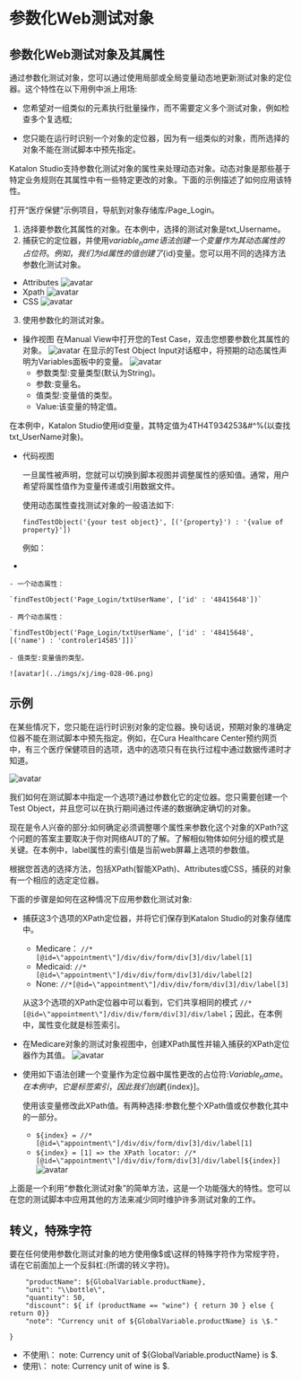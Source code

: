 # 参数化Web测试对象
## 参数化Web测试对象及其属性
通过参数化测试对象，您可以通过使用局部或全局变量动态地更新测试对象的定位器。这个特性在以下用例中派上用场:
* 您希望对一组类似的元素执行批量操作，而不需要定义多个测试对象，例如检查多个复选框;

* 您只能在运行时识别一个对象的定位器，因为有一组类似的对象，而所选择的对象不能在测试脚本中预先指定。

Katalon Studio支持参数化测试对象的属性来处理动态对象。动态对象是那些基于特定业务规则在其属性中有一些特定更改的对象。下面的示例描述了如何应用该特性。

打开“医疗保健”示例项目，导航到对象存储库/Page_Login。
1. 选择要参数化其属性的对象。在本例中，选择的测试对象是txt_Username。
2. 捕获它的定位器，并使用${variable_name}语法创建一个变量作为其动态属性的占位符。例如，我们为id属性的值创建了${id}变量。您可以用不同的选择方法参数化测试对象。
* Attributes
![avatar](../imgs/xj/img-028-01.png)
* Xpath
![avatar](../imgs/xj/img-028-02.png)
* CSS
![avatar](../imgs/xj/img-028-03.png)
3. 使用参数化的测试对象。
* 操作视图
在Manual View中打开您的Test Case，双击您想要参数化其属性的对象。
![avatar](../imgs/xj/img-028-04.png)
在显示的Test Object Input对话框中，将预期的动态属性声明为Variables面板中的变量。
![avatar](../imgs/xj/img-028-05.png)
    - 参数类型:变量类型(默认为String)。
    - 参数:变量名。
    - 值类型:变量值的类型。
    - Value:该变量的特定值。
    
在本例中，Katalon Studio使用id变量，其特定值为4TH4T934253&#^%(以查找txt_UserName对象)。

* 代码视图

    一旦属性被声明，您就可以切换到脚本视图并调整属性的感知值。通常，用户希望将属性值作为变量传递或引用数据文件。

    使用动态属性查找测试对象的一般语法如下:

    `findTestObject('{your test object}', [('{property}') : '{value of property}'])`

    例如：
* 

    - 一个动态属性：
    
    `findTestObject('Page_Login/txtUserName', ['id' : '48415648'])`
    
    - 两个动态属性：
    
    `findTestObject('Page_Login/txtUserName', ['id' : '48415648', [('name') : 'controler14585']])`
    
    - 值类型:变量值的类型。
    
    ![avatar](../imgs/xj/img-028-06.png)
 
## 示例
在某些情况下，您只能在运行时识别对象的定位器。换句话说，预期对象的准确定位器不能在测试脚本中预先指定。例如，在Cura Healthcare Center预约网页中，有三个医疗保健项目的选项，选中的选项只有在执行过程中通过数据传递时才知道。
    
![avatar](../imgs/xj/img-028-07.png)

我们如何在测试脚本中指定一个选项?通过参数化它的定位器。您只需要创建一个Test Object，并且您可以在执行期间通过传递的数据确定确切的对象。

现在是令人兴奋的部分:如何确定必须调整哪个属性来参数化这个对象的XPath?这个问题的答案主要取决于你对网络AUT的了解。了解相似物体如何分组的模式是关键。在本例中，label属性的索引值是当前web屏幕上选项的参数值。

根据您首选的选择方法，包括XPath(智能XPath)、Attributes或CSS，捕获的对象有一个相应的选定定位器。

下面的步骤是如何在这种情况下应用参数化测试对象:
* 捕获这3个选项的XPath定位器，并将它们保存到Katalon Studio的对象存储库中。

    - Medicare： `//*[@id=\"appointment\"]/div/div/form/div[3]/div/label[1]`
    - Medicaid: `//*[@id=\"appointment\"]/div/div/form/div[3]/div/label[2]`
    - None: `//*[@id=\"appointment\"]/div/div/form/div[3]/div/label[3]`
    
    从这3个选项的XPath定位器中可以看到，它们共享相同的模式 `//*[@id=\"appointment\"]/div/div/form/div[3]/div/label`；因此，在本例中，属性变化就是标签索引。
* 在Medicare对象的测试对象视图中，创建XPath属性并输入捕获的XPath定位器作为其值。
![avatar](../imgs/xj/img-028-08.png)
* 使用如下语法创建一个变量作为定位器中属性更改的占位符:${Variable_name}。在本例中，它是标签索引，因此我们创建[${index}]。
    
    使用该变量修改此XPath值。有两种选择:参数化整个XPath值或仅参数化其中的一部分。
    
    - `${index} = //*[@id=\"appointment\"]/div/div/form/div[3]/div/label[1]`
    - `${index} = [1] => the XPath locator: //*[@id=\"appointment\"]/div/div/form/div[3]/div/label[${index}]`
    ![avatar](../imgs/xj/img-028-09.png)

上面是一个利用“参数化测试对象”的简单方法，这是一个功能强大的特性。您可以在您的测试脚本中应用其他的方法来减少同时维护许多测试对象的工作。

## 转义，特殊字符
要在任何使用参数化测试对象的地方使用像$或\这样的特殊字符作为常规字符，请在它前面加上一个反斜杠:\(所谓的转义字符)。

```{
 	"productName": ${GlobalVariable.productName},
  	"unit": "\\bottle\",
  	"quantity": 50,
  	"discount": ${ if (productName == "wine") { return 30 } else { return 0}}
	"note": "Currency unit of ${GlobalVariable.productName} is \$."

}
```
* 不使用\： note: Currency unit of ${GlobalVariable.productName} is $.
* 使用\： note: Currency unit of wine is $.